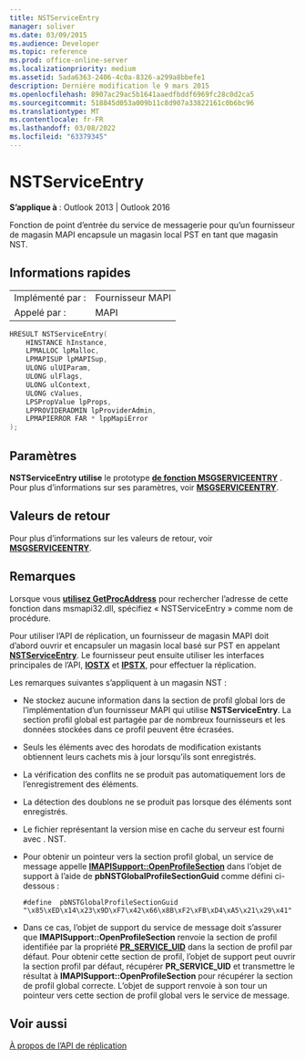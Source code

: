 ```yaml
---
title: NSTServiceEntry
manager: soliver
ms.date: 03/09/2015
ms.audience: Developer
ms.topic: reference
ms.prod: office-online-server
ms.localizationpriority: medium
ms.assetid: 5ada6363-2406-4c0a-8326-a299a8bbefe1
description: Dernière modification le 9 mars 2015
ms.openlocfilehash: 8907ac29ac5b1641aaedfbddf6969fc28c0d2ca5
ms.sourcegitcommit: 518845d053a009b11c8d907a33822161c0b6bc96
ms.translationtype: MT
ms.contentlocale: fr-FR
ms.lasthandoff: 03/08/2022
ms.locfileid: "63379345"
---
```

# <a name="nstserviceentry"></a>NSTServiceEntry

**S’applique à** : Outlook 2013 | Outlook 2016
  
Fonction de point d’entrée du service de messagerie pour qu’un fournisseur de magasin MAPI encapsule un magasin local PST en tant que magasin NST.
  
## <a name="quick-info"></a>Informations rapides

|||
|:-----|:-----|
|Implémenté par :  <br/> |Fournisseur MAPI  <br/> |
|Appelé par :  <br/> |MAPI  <br/> |

```cpp
HRESULT NSTServiceEntry( 
    HINSTANCE hInstance, 
    LPMALLOC lpMalloc, 
    LPMAPISUP lpMAPISup, 
    ULONG ulUIParam, 
    ULONG ulFlags, 
    ULONG ulContext, 
    ULONG cValues, 
    LPSPropValue lpProps, 
    LPPROVIDERADMIN lpProviderAdmin, 
    LPMAPIERROR FAR * lppMapiError 
);
```

## <a name="parameters"></a>Paramètres

**NSTServiceEntry utilise** le prototype **[de fonction MSGSERVICEENTRY](msgserviceentry.md)** . Pour plus d’informations sur ses paramètres, voir **[MSGSERVICEENTRY](msgserviceentry.md)**.
  
## <a name="return-values"></a>Valeurs de retour

Pour plus d’informations sur les valeurs de retour, voir **[MSGSERVICEENTRY](msgserviceentry.md)**.
  
## <a name="remarks"></a>Remarques

Lorsque vous **[utilisez GetProcAddress](https://msdn.microsoft.com/library/ms683212.aspx)** pour rechercher l’adresse de cette fonction dans msmapi32.dll, spécifiez « NSTServiceEntry » comme nom de procédure.
  
Pour utiliser l’API de réplication, un fournisseur de magasin MAPI doit d’abord ouvrir et encapsuler un magasin local basé sur PST en appelant **[NSTServiceEntry](nstserviceentry.md)**. Le fournisseur peut ensuite utiliser les interfaces principales de l’API, **[IOSTX](iostxiunknown.md)** et **[IPSTX](ipstxiunknown.md)**, pour effectuer la réplication.
  
Les remarques suivantes s’appliquent à un magasin NST :
  
- Ne stockez aucune information dans la section de profil global lors de l’implémentation d’un fournisseur MAPI qui utilise **NSTServiceEntry**. La section profil global est partagée par de nombreux fournisseurs et les données stockées dans ce profil peuvent être écrasées.

- Seuls les éléments avec des horodats de modification existants obtiennent leurs cachets mis à jour lorsqu’ils sont enregistrés.

- La vérification des conflits ne se produit pas automatiquement lors de l’enregistrement des éléments.

- La détection des doublons ne se produit pas lorsque des éléments sont enregistrés.

- Le fichier représentant la version mise en cache du serveur est fourni avec . NST.

- Pour obtenir un pointeur vers la section profil global, un service de message appelle **[IMAPISupport::OpenProfileSection](imapisupport-openprofilesection.md)** dans l’objet de support à l’aide de **pbNSTGlobalProfileSectionGuid** comme défini ci-dessous :

  ```
  #define  pbNSTGlobalProfileSectionGuid "\x85\xED\x14\x23\x9D\xF7\x42\x66\x8B\xF2\xFB\xD4\xA5\x21\x29\x41"
  ```

- Dans ce cas, l’objet de support du service de message doit s’assurer que **IMAPISupport::OpenProfileSection** renvoie la section de profil identifiée par la propriété **[PR_SERVICE_UID](pidtagserviceuid-canonical-property.md)** dans la section de profil par défaut. Pour obtenir cette section de profil, l’objet de support peut ouvrir la section profil par défaut, récupérer **PR_SERVICE_UID** et transmettre le résultat à **IMAPISupport::OpenProfileSection** pour récupérer la section de profil global correcte. L’objet de support renvoie à son tour un pointeur vers cette section de profil global vers le service de message.

## <a name="see-also"></a>Voir aussi

[À propos de l’API de réplication](about-the-replication-api.md)
